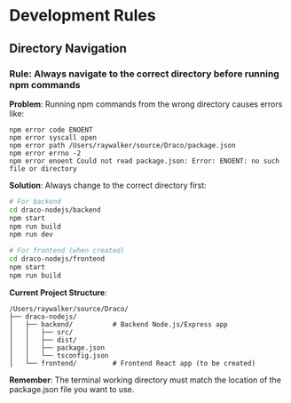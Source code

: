 # Development Rules

## Directory Navigation

### Rule: Always navigate to the correct directory before running npm commands

**Problem**: Running npm commands from the wrong directory causes errors like:
```
npm error code ENOENT
npm error syscall open
npm error path /Users/raywalker/source/Draco/package.json
npm error errno -2
npm error enoent Could not read package.json: Error: ENOENT: no such file or directory
```

**Solution**: Always change to the correct directory first:

```bash
# For backend
cd draco-nodejs/backend
npm start
npm run build
npm run dev

# For frontend (when created)
cd draco-nodejs/frontend
npm start
npm run build
```

**Current Project Structure**:
```
/Users/raywalker/source/Draco/
├── draco-nodejs/
│   ├── backend/          # Backend Node.js/Express app
│   │   ├── src/
│   │   ├── dist/
│   │   ├── package.json
│   │   └── tsconfig.json
│   └── frontend/         # Frontend React app (to be created)
```

**Remember**: The terminal working directory must match the location of the package.json file you want to use. 